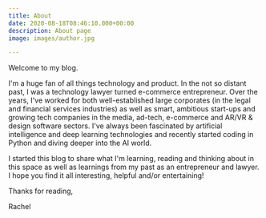 ```yaml
---
title: About
date: 2020-08-18T08:46:10.000+00:00
description: About page
image: images/author.jpg

---
```

Welcome to my blog.

I'm a huge fan of all things technology and product. In the not so distant past, I was a technology lawyer turned e-commerce entrepreneur.  Over the years, I've worked for both well-established large corporates (in the legal and financial services industries) as well as smart, ambitious start-ups and growing tech companies in the media, ad-tech, e-commerce and AR/VR & design software sectors. I've always been fascinated by artificial intelligence and deep learning technologies and recently started coding in Python and diving deeper into the AI world. 

I started this blog to share what I'm learning, reading and thinking about in this space as well as learnings from my past as an entrepreneur and lawyer. I hope you find it all interesting, helpful and/or entertaining! 

Thanks for reading,

Rachel